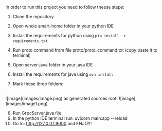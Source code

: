 In order to run this project you need to follow theese steps:
1. Clone the repository

2. Open whole smart-home folder in your python IDE
3. Install the requirements for python using `pip install -r requirements.txt`
4. Run proto command from file proto/proto_command.txt (copy paste it to terminal)

5. Open server-java folder in your java IDE
6. Install the requirements for java using `mvn install`
7. Mark these three folders:
</br>
![image](images/image.png)
as generated sources root:
![image](images/image1.png)

8. Run GrpcServer.java file 
9. In the python IDE terminal run: uvicorn main:app --reload
10. Go to: http://127.0.0.1:8000 and ENJOY!

